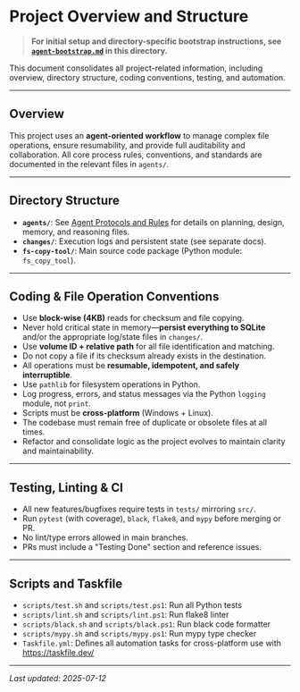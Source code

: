 # Project Overview and Structure

> **For initial setup and directory-specific bootstrap instructions, see [`agent-bootstrap.md`](./agent-bootstrap.md) in this directory.**

This document consolidates all project-related information, including overview, directory structure, coding conventions, testing, and automation.

---

## Overview

This project uses an **agent-oriented workflow** to manage complex file operations, ensure resumability, and provide full auditability and collaboration. All core process rules, conventions, and standards are documented in the relevant files in `agents/`.

---

## Directory Structure

- **`agents/`**: See [Agent Protocols and Rules](../rules/protocol.md) for details on planning, design, memory, and reasoning files.
- **`changes/`**: Execution logs and persistent state (see separate docs).
- **`fs-copy-tool/`**: Main source code package (Python module: `fs_copy_tool`).

---

## Coding & File Operation Conventions

- Use **block-wise (4KB)** reads for checksum and file copying.
- Never hold critical state in memory—**persist everything to SQLite** and/or the appropriate log/state files in `changes/`.
- Use **volume ID + relative path** for all file identification and matching.
- Do not copy a file if its checksum already exists in the destination.
- All operations must be **resumable, idempotent, and safely interruptible**.
- Use `pathlib` for filesystem operations in Python.
- Log progress, errors, and status messages via the Python `logging` module, not `print`.
- Scripts must be **cross-platform** (Windows + Linux).
- The codebase must remain free of duplicate or obsolete files at all times.
- Refactor and consolidate logic as the project evolves to maintain clarity and maintainability.

---

## Testing, Linting & CI

- All new features/bugfixes require tests in `tests/` mirroring `src/`.
- Run `pytest` (with coverage), `black`, `flake8`, and `mypy` before merging or PR.
- No lint/type errors allowed in main branches.
- PRs must include a "Testing Done" section and reference issues.

---

## Scripts and Taskfile

- `scripts/test.sh` and `scripts/test.ps1`: Run all Python tests
- `scripts/lint.sh` and `scripts/lint.ps1`: Run flake8 linter
- `scripts/black.sh` and `scripts/black.ps1`: Run black code formatter
- `scripts/mypy.sh` and `scripts/mypy.ps1`: Run mypy type checker
- `Taskfile.yml`: Defines all automation tasks for cross-platform use with https://taskfile.dev/

---

_Last updated: 2025-07-12_
